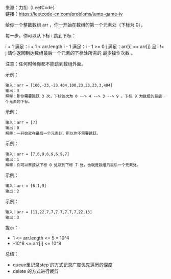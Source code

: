 
来源：力扣（LeetCode）  
链接：https://leetcode-cn.com/problems/jump-game-iv

给你一个整数数组 arr ，你一开始在数组的第一个元素处（下标为 0）。

每一步，你可以从下标 i 跳到下标：

i + 1 满足：i + 1 < arr.length
i - 1 满足：i - 1 >= 0
j 满足：arr[i] == arr[j] 且 i != j
请你返回到达数组最后一个元素的下标处所需的 最少操作次数 。

注意：任何时候你都不能跳到数组外面。


示例：
```
输入：arr = [100,-23,-23,404,100,23,23,23,3,404]
输出：3
解释：那你需要跳跃 3 次，下标依次为 0 --> 4 --> 3 --> 9 。下标 9 为数组的最后一个元素的下标。

```

示例：
```
输入：arr = [7]
输出：0
解释：一开始就在最后一个元素处，所以你不需要跳跃。
```

示例：
```
输入：arr = [7,6,9,6,9,6,9,7]
输出：1
解释：你可以直接从下标 0 处跳到下标 7 处，也就是数组的最后一个元素处。
```

示例：
```
输入：arr = [6,1,9]
输出：2
```

示例：
```
输入：arr = [11,22,7,7,7,7,7,7,7,22,13]
输出：3
```

提示：
    

* 1 <= arr.length <= 5 * 10^4
* -10^8 <= arr[i] <= 10^8



总结：
* queue里记录step 的方式记录广度优先遍历的深度
* delete 的方式进行裁剪